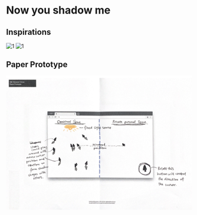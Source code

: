 # Now you shadow me

## Inspirations

![1](inspire-1.jpg)
![1](inspire-2.jpg)

## Paper Prototype
![paper-prototype](img/paper.png)
